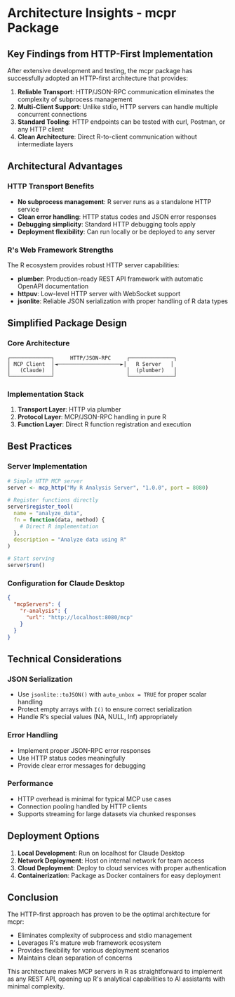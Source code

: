# Architecture Insights - mcpr Package

## Key Findings from HTTP-First Implementation

After extensive development and testing, the mcpr package has successfully adopted an HTTP-first architecture that provides:

1. **Reliable Transport**: HTTP/JSON-RPC communication eliminates the complexity of subprocess management
2. **Multi-Client Support**: Unlike stdio, HTTP servers can handle multiple concurrent connections
3. **Standard Tooling**: HTTP endpoints can be tested with curl, Postman, or any HTTP client
4. **Clean Architecture**: Direct R-to-client communication without intermediate layers

## Architectural Advantages

### HTTP Transport Benefits
- **No subprocess management**: R server runs as a standalone HTTP service
- **Clean error handling**: HTTP status codes and JSON error responses
- **Debugging simplicity**: Standard HTTP debugging tools apply
- **Deployment flexibility**: Can run locally or be deployed to any server

### R's Web Framework Strengths
The R ecosystem provides robust HTTP server capabilities:
- **plumber**: Production-ready REST API framework with automatic OpenAPI documentation
- **httpuv**: Low-level HTTP server with WebSocket support
- **jsonlite**: Reliable JSON serialization with proper handling of R data types

## Simplified Package Design

### Core Architecture
```
┌─────────────┐     HTTP/JSON-RPC     ┌──────────────┐
│ MCP Client  │◄────────────────────►│   R Server   │
│   (Claude)  │                       │  (plumber)   │
└─────────────┘                       └──────────────┘
```

### Implementation Stack
1. **Transport Layer**: HTTP via plumber
2. **Protocol Layer**: MCP/JSON-RPC handling in pure R
3. **Function Layer**: Direct R function registration and execution

## Best Practices

### Server Implementation
```r
# Simple HTTP MCP server
server <- mcp_http("My R Analysis Server", "1.0.0", port = 8080)

# Register functions directly
server$register_tool(
  name = "analyze_data",
  fn = function(data, method) {
    # Direct R implementation
  },
  description = "Analyze data using R"
)

# Start serving
server$run()
```

### Configuration for Claude Desktop
```json
{
  "mcpServers": {
    "r-analysis": {
      "url": "http://localhost:8080/mcp"
    }
  }
}
```

## Technical Considerations

### JSON Serialization
- Use `jsonlite::toJSON()` with `auto_unbox = TRUE` for proper scalar handling
- Protect empty arrays with `I()` to ensure correct serialization
- Handle R's special values (NA, NULL, Inf) appropriately

### Error Handling
- Implement proper JSON-RPC error responses
- Use HTTP status codes meaningfully
- Provide clear error messages for debugging

### Performance
- HTTP overhead is minimal for typical MCP use cases
- Connection pooling handled by HTTP clients
- Supports streaming for large datasets via chunked responses

## Deployment Options

1. **Local Development**: Run on localhost for Claude Desktop
2. **Network Deployment**: Host on internal network for team access
3. **Cloud Deployment**: Deploy to cloud services with proper authentication
4. **Containerization**: Package as Docker containers for easy deployment

## Conclusion

The HTTP-first approach has proven to be the optimal architecture for mcpr:
- Eliminates complexity of subprocess and stdio management
- Leverages R's mature web framework ecosystem
- Provides flexibility for various deployment scenarios
- Maintains clean separation of concerns

This architecture makes MCP servers in R as straightforward to implement as any REST API, opening up R's analytical capabilities to AI assistants with minimal complexity.